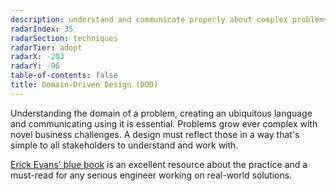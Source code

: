 ```yaml
---
description: understand and communicate properly about complex problems
radarIndex: 35
radarSection: techniques
radarTier: adopt
radarX: -203
radarY: -96
table-of-contents: false
title: Domain-Driven Design (DDD)
---
```


Understanding the domain of a problem, creating an ubiquitous language and
communicating using it is essential. Problems grow ever complex with novel
business challenges. A design must reflect those in a way that's simple to all
stakeholders to understand and work with.

[Erick Evans' blue book][ddd-book] is an excellent resource about the practice
and a must-read for any serious engineer working on real-world solutions.

[ddd-book]: https://openlibrary.org/books/OL9548519M/Domain-Driven_Design
